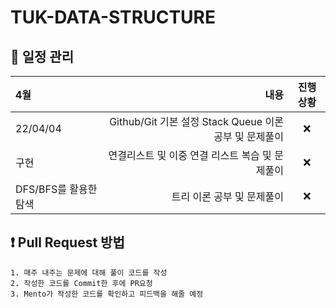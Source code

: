 # TUK-DATA-STRUCTURE

## 📌 일정 관리

| 4월 |    내용 | 진행상황 |
| :---------------------- | ------: | :------: |
| 22/04/04                  | Github/Git 기본 설정 Stack Queue 이론 공부 및 문제풀이 |    ❌    |
| 구현                    | 연결리스트 및 이중 연결 리스트 복습 및 문제풀이 |    ❌    |
| DFS/BFS를 활용한 탐색   | 트리 이론 공부 및 문제풀이 |    ❌    |

## ❗️ Pull Request 방법
```
1. 매주 내주는 문제에 대해 풀이 코드를 작성
2. 작성한 코드를 Commit한 후에 PR요청
3. Mento가 작성한 코드를 확인하고 피드백을 해줄 예정